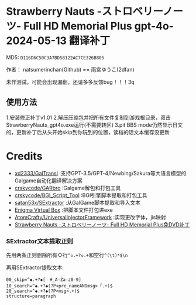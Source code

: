 # Strawberry Nauts -ストロベリーノーツ- Full HD Memorial Plus gpt-4o-2024-05-13 翻译补丁

MD5: `D116D6C50C3A7BD58122AC7CE326B805`

作者： natsumerinchan(Github) == 雨宮ゆうこ(2dfan)

未作测试，可能会出现漏翻，还请多多反馈bug！！！3q

## 使用方法
1.安装修正补丁v1.01
2.解压压缩包并把所有文件复制到游戏根目录，双击StrawberryNauts_gpt4o.exe运行(不需要转区)
3.pit BBS mode仍然显示日文的，更新补丁后从头开始skip到你玩到的位置，读档的话文本缓存没更新

# Credits

- [xd2333/GalTransl](https://github.com/xd2333/GalTransl.git) :支持GPT-3.5/GPT-4/Newbing/Sakura等大语言模型的Galgame自动化翻译解决方案
- [crskycode/GARbro](https://github.com/crskycode/GARbro) :Galgame解包和打包工具
- [crskycode/BGI_Script_Tool](https://github.com/crskycode/BGI_Script_Tool.git) :BGI引擎脚本提取和打包工具
- [satan53x/SExtractor](https://github.com/satan53x/SExtractor.git) :从GalGame脚本提取和导入文本
- [Enigma Virtual Box](https://enigmaprotector.com/assets/files/enigmavb.exe) :把脚本文件打包进exe
- [AtomCrafty/UniversalInjectorFramework](https://github.com/AtomCrafty/UniversalInjectorFramework.git) :实现更改字体，jis映射
- [Strawberry Nauts -ストロベリーノーツ- Full HD Memorial Plus免DVD补丁](https://2dfan.com/downloads/28970)

### SExtractor文本提取正则

先用两条正则删除所有◇行`^◇.+?◇.+`和空行`^(\t)*$\n`

再用SExtractor提取文本:
```
00_skip=^◆.+?◆[　#_A-Za-z0-9]
10_search=^◆.+?◆(?P<pre_nameANDmsg>「.+)$
20_search=^◆.+?◆(?P<msg>.+)$
structure=paragraph
```